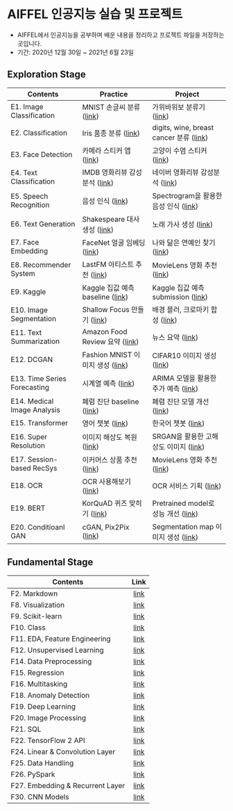 # AIFFEL 인공지능 실습 및 프로젝트
- AIFFEL에서 인공지능을 공부하며 배운 내용을 정리하고 프로젝트 파일을 저장하는 곳입니다.
- 기간: 2020년 12월 30일 ~ 2021년 6월 23일

## Exploration Stage
Contents|Practice|Project
--------|--------|-------
E1. Image Classification| MNIST 손글씨 분류 ([link](https://github.com/kec0130/AIFFEL-project/blob/main/exploration/E1_classification_mnist.ipynb))| 가위바위보 분류기 ([link](https://github.com/kec0130/AIFFEL-project/blob/main/exploration/E1_rock_scissor_paper.ipynb))
E2. Classification| Iris 품종 분류 ([link](https://github.com/kec0130/AIFFEL-project/blob/main/exploration/E2_classification_iris.ipynb))| digits, wine, breast cancer 분류 ([link](https://github.com/kec0130/AIFFEL-project/blob/main/exploration/E2_classification.ipynb))
E3. Face Detection| 카메라 스티커 앱 ([link](https://github.com/kec0130/AIFFEL-project/blob/main/exploration/E3_camera_sticker_app.ipynb))| 고양이 수염 스티커 ([link](https://github.com/kec0130/AIFFEL-project/blob/main/exploration/E3_camera_sticker_app_pjt.ipynb))
E4. Text Classification| IMDB 영화리뷰 감성분석 ([link](https://github.com/kec0130/AIFFEL-project/blob/main/exploration/E4_sentiment_classification.ipynb))| 네이버 영화리뷰 감성분석 ([link](https://github.com/kec0130/AIFFEL-project/blob/main/exploration/E4_naver_movie_sentiment.ipynb))
E5. Speech Recognition| 음성 인식 ([link](https://github.com/kec0130/AIFFEL-project/blob/main/exploration/E5_speech_recognition.ipynb))| Spectrogram을 활용한 음성 인식 ([link](https://github.com/kec0130/AIFFEL-project/blob/main/exploration/E5_spectrogram_classification.ipynb))
E6. Text Generation| Shakespeare 대사 생성 ([link](https://github.com/kec0130/AIFFEL-project/blob/main/exploration/E6_text_generation.ipynb))| 노래 가사 생성 ([link](https://github.com/kec0130/AIFFEL-project/blob/main/exploration/E6_lyricist.ipynb))
E7. Face Embedding| FaceNet 얼굴 임베딩 ([link](https://github.com/kec0130/AIFFEL-project/blob/main/exploration/E7_face_embedding.ipynb))| 나와 닮은 연예인 찾기 ([link](https://github.com/kec0130/AIFFEL-project/blob/main/exploration/E7_face_embedding_pjt.ipynb))
E8. Recommender System| LastFM 아티스트 추천 ([link](https://github.com/kec0130/AIFFEL-project/blob/main/exploration/E8_music_recommendation.ipynb))| MovieLens 영화 추천 ([link](https://github.com/kec0130/AIFFEL-project/blob/main/exploration/E8_movie_recommendation.ipynb))
E9. Kaggle| Kaggle 집값 예측 baseline ([link](https://github.com/kec0130/AIFFEL-project/blob/main/exploration/E9_kakr_housing.ipynb))| Kaggle 집값 예측 submission ([link](https://github.com/kec0130/AIFFEL-project/blob/main/exploration/E9_kakr_housing_sub.ipynb))
E10. Image Segmentation| Shallow Focus 만들기 ([link](https://github.com/kec0130/AIFFEL-project/blob/main/exploration/E10_semantic_segmentation.ipynb))| 배경 블러, 크로마키 합성 ([link](https://github.com/kec0130/AIFFEL-project/blob/main/exploration/E10_semantic_segmentation_pjt.ipynb))
E11. Text Summarization| Amazon Food Review 요약 ([link](https://github.com/kec0130/AIFFEL-project/blob/main/exploration/E11_text_summarization.ipynb))| 뉴스 요약 ([link](https://github.com/kec0130/AIFFEL-project/blob/main/exploration/E11_text_summarization_pjt.ipynb))
E12. DCGAN| Fashion MNIST 이미지 생성 ([link](https://github.com/kec0130/AIFFEL-project/blob/main/exploration/E12_dcgan_fashion_mnist.ipynb))| CIFAR10 이미지 생성 ([link](https://github.com/kec0130/AIFFEL-project/blob/main/exploration/E12_dcgan_cifar10_pjt.ipynb))
E13. Time Series Forecasting| 시계열 예측 ([link](https://github.com/kec0130/AIFFEL-project/blob/main/exploration/E13_time_series_prediction.ipynb))| ARIMA 모델을 활용한 주가 예측 ([link](https://github.com/kec0130/AIFFEL-project/blob/main/exploration/E13_stock_prediction_pjt.ipynb))
E14. Medical Image Analysis| 폐렴 진단 baseline ([link](https://github.com/kec0130/AIFFEL-project/blob/main/exploration/E14_pneumonia_detection.ipynb))| 폐렴 진단 모델 개선 ([link](https://github.com/kec0130/AIFFEL-project/blob/main/exploration/E14_pneumonia_detection_pjt.ipynb))
E15. Transformer| 영어 챗봇 ([link](https://github.com/kec0130/AIFFEL-project/blob/main/exploration/E15_transformer_chatbot.ipynb))| 한국어 챗봇 ([link](https://github.com/kec0130/AIFFEL-project/blob/main/exploration/E15_chatbot_kr_pjt.ipynb))
E16. Super Resolution| 이미지 해상도 복원 ([link](https://github.com/kec0130/AIFFEL-project/blob/main/exploration/E16_super_resolution.ipynb))| SRGAN을 활용한 고해상도 이미지 ([link](https://github.com/kec0130/AIFFEL-project/blob/main/exploration/E16_srgan_pjt.ipynb))
E17. Session-based RecSys| 이커머스 상품 추천 ([link](https://github.com/kec0130/AIFFEL-project/blob/main/exploration/E17_session_based_recommendation.ipynb))| MovieLens 영화 추천 ([link](https://github.com/kec0130/AIFFEL-project/blob/main/exploration/E17_session_based_rec_pjt.ipynb))
E18. OCR| OCR 사용해보기 ([link](https://github.com/kec0130/AIFFEL-project/blob/main/exploration/E18_ocr.ipynb))| OCR 서비스 기획 ([link](https://github.com/kec0130/AIFFEL-project/blob/main/exploration/E18_ocr_pjt.ipynb))
E19. BERT| KorQuAD 퀴즈 맞히기 ([link](https://github.com/kec0130/AIFFEL-project/blob/main/exploration/E19_bert_qna.ipynb))| Pretrained model로 성능 개선 ([link](https://github.com/kec0130/AIFFEL-project/blob/main/exploration/E19_bert_qna_pjt.ipynb))
E20. Conditioanl GAN| cGAN, Pix2Pix ([link](https://github.com/kec0130/AIFFEL-project/blob/main/exploration/E20_cgan_pix2pix.ipynb))| Segmentation map 이미지 생성 ([link](https://github.com/kec0130/AIFFEL-project/blob/main/exploration/E20_cgan_pix2pix_pjt.ipynb))


## Fundamental Stage
Contents|Link
--------|:--:
F2. Markdown| [link](https://github.com/kec0130/AIFFEL-project/blob/main/fundamental/F2_markdown.ipynb)
F8. Visualization| [link](https://github.com/kec0130/AIFFEL-project/blob/main/fundamental/F8_visualization.ipynb)
F9. Scikit-learn| [link](https://github.com/kec0130/AIFFEL-project/blob/main/fundamental/F9_scikit-learn.ipynb)
F10. Class| [link](https://github.com/kec0130/AIFFEL-project/blob/main/fundamental/F10_class.ipynb)
F11. EDA, Feature Engineering| [link](https://github.com/kec0130/AIFFEL-project/blob/main/fundamental/F11_Pokemon_EDA.ipynb)
F12. Unsupervised Learning| [link](https://github.com/kec0130/AIFFEL-project/blob/main/fundamental/F12_unspervised_learning.ipynb)
F14. Data Preprocessing| [link](https://github.com/kec0130/AIFFEL-project/blob/main/fundamental/F14_data_preprocessing.ipynb)
F15. Regression| [link](https://github.com/kec0130/AIFFEL-project/blob/main/fundamental/F15_regression.ipynb)
F16. Multitasking| [link](https://github.com/kec0130/AIFFEL-project/blob/main/fundamental/F16_multitasking.ipynb)
F18. Anomaly Detection| [link](https://github.com/kec0130/AIFFEL-project/blob/main/fundamental/F18_anomaly_detection.ipynb)
F19. Deep Learning| [link](https://github.com/kec0130/AIFFEL-project/blob/main/fundamental/F19_deep_learning.ipynb)
F20. Image Processing| [link](https://github.com/kec0130/AIFFEL-project/blob/main/fundamental/F20_image_processing.ipynb)
F21. SQL| [link](https://github.com/kec0130/AIFFEL-project/blob/main/fundamental/F21_sql.ipynb)
F22. TensorFlow 2 API| [link](https://github.com/kec0130/AIFFEL-project/blob/main/fundamental/F22_tf2_api.ipynb)
F24. Linear & Convolution Layer| [link](https://github.com/kec0130/AIFFEL-project/blob/main/fundamental/F24_linear_convolution_layer.ipynb)
F25. Data Handling| [link](https://github.com/kec0130/AIFFEL-project/blob/main/fundamental/F25_data_handling.ipynb)
F26. PySpark| [link](https://github.com/kec0130/AIFFEL-project/blob/main/fundamental/F26_pyspark.ipynb)
F27. Embedding & Recurrent Layer| [link](https://github.com/kec0130/AIFFEL-project/blob/main/fundamental/F27_embedding_recurrent_layer.ipynb)
F30. CNN Models| [link](https://github.com/kec0130/AIFFEL-project/blob/main/fundamental/F30_cnn_models.ipynb)